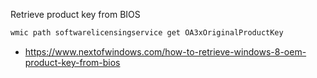 Retrieve product key from BIOS
```powershell
wmic path softwarelicensingservice get OA3xOriginalProductKey
```
* https://www.nextofwindows.com/how-to-retrieve-windows-8-oem-product-key-from-bios

